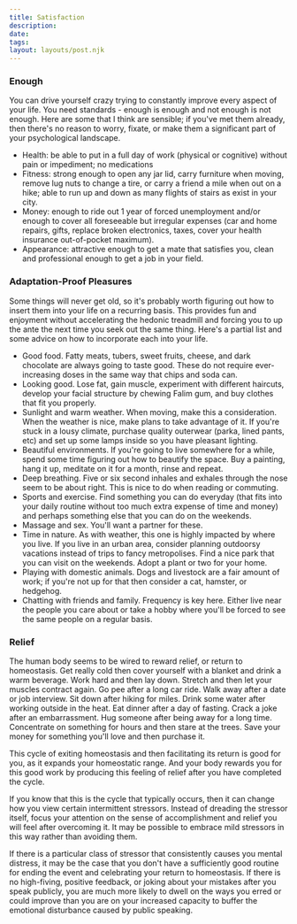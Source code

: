 ```yaml
---
title: Satisfaction
description:
date: 
tags:
layout: layouts/post.njk
---
```


### Enough

You can drive yourself crazy trying to constantly improve every aspect of your life. You need standards - enough is enough and not enough is not enough. Here are some that I think are sensible; if you've met them already, then there's no reason to worry, fixate, or make them a significant part of your psychological landscape. 
* Health: be able to put in a full day of work (physical or cognitive) without pain or impediment; no medications 
* Fitness: strong enough to open any jar lid, carry furniture when moving, remove lug nuts to change a tire, or carry a friend a mile when out on a hike; able to run up and down as many flights of stairs as exist in your city. 
* Money: enough to ride out 1 year of forced unemployment and/or enough to cover all foreseeable but irregular expenses (car and home repairs, gifts, replace broken electronics, taxes, cover your health insurance out-of-pocket maximum).
* Appearance: attractive enough to get a mate that satisfies you, clean and professional enough to get a job in your field. 

### Adaptation-Proof Pleasures

Some things will never get old, so it's probably worth figuring out how to insert them into your life on a recurring basis. This provides fun and enjoyment without accelerating the hedonic treadmill and forcing you to up the ante the next time you seek out the same thing. Here's a partial list and some advice on how to incorporate each into your life. 

* Good food. Fatty meats, tubers, sweet fruits, cheese, and dark chocolate are always going to taste good. These do not require ever-increasing doses in the same way that chips and soda can. 
* Looking good. Lose fat, gain muscle, experiment with different haircuts, develop your facial structure by chewing Falim gum, and buy clothes that fit you properly. 
* Sunlight and warm weather. When moving, make this a consideration. When the weather is nice, make plans to take advantage of it. If you're stuck in a lousy climate, purchase quality outerwear (parka, lined pants, etc) and set up some lamps inside so you have pleasant lighting. 
* Beautiful environments. If you're going to live somewhere for a while, spend some time figuring out how to beautify the space. Buy a painting, hang it up, meditate on it for a month, rinse and repeat. 
* Deep breathing. Five or six second inhales and exhales through the nose seem to be about right. This is nice to do when reading or commuting. 
* Sports and exercise. Find something you can do everyday (that fits into your daily routine without too much extra expense of time and money) and perhaps something else that you can do on the weekends. 
* Massage and sex. You'll want a partner for these.
* Time in nature. As with weather, this one is highly impacted by where you live. If you live in an urban area, consider planning outdoorsy vacations instead of trips to fancy metropolises. Find a nice park that you can visit on the weekends. Adopt a plant or two for your home. 
* Playing with domestic animals. Dogs and livestock are a fair amount of work; if you're not up for that then consider a cat, hamster, or hedgehog. 
* Chatting with friends and family. Frequency is key here. Either live near the people you care about or take a hobby where you'll be forced to see the same people on a regular basis. 

### Relief

The human body seems to be wired to reward relief, or return to homeostasis. Get really cold then cover yourself with a blanket and drink a warm beverage. Work hard and then lay down. Stretch and then let your muscles contract again. Go pee after a long car ride. Walk away after a date or job interview. Sit down after hiking for miles. Drink some water after working outside in the heat. Eat dinner after a day of fasting. Crack a joke after an embarrassment. Hug someone after being away for a long time. Concentrate on something for hours and then stare at the trees. Save your money for something you'll love and then purchase it.

This cycle of exiting homeostasis and then facilitating its return is good for you, as it expands your homeostatic range. And your body rewards you for this good work by producing this feeling of relief after you have completed the cycle.

If you know that this is the cycle that typically occurs, then it can change how you view certain intermittent stressors. Instead of dreading the stressor itself, focus your attention on the sense of accomplishment and relief you will feel after overcoming it. It may be possible to embrace mild stressors in this way rather than avoiding them.

If there is a particular class of stressor that consistently causes you mental distress, it may be the case that you don't have a sufficiently good routine for ending the event and celebrating your return to homeostasis. If there is no high-fiving, positive feedback, or joking about your mistakes after you speak publicly, you are much more likely to dwell on the ways you erred or could improve than you are on your increased capacity to buffer the emotional disturbance caused by public speaking.
